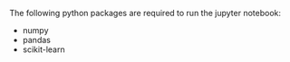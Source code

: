 The following python packages are required to run the jupyter notebook:
- numpy
- pandas
- scikit-learn
